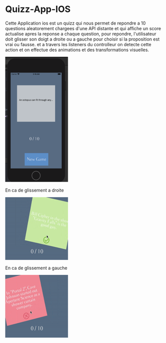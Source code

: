 # Quizz-App-IOS
Cette Application ios est un quizz qui nous permet de repondre a 10 questions aleatorement chargees d'une API distante et qui affiche un score actualise apres
la reponse a chaque question, pour repondre, l'utilisateur doit glisser son doigt a droite ou a gauche pour choisir si la proposition est vrai ou fausse.
et a travers les listeners du controlleur on detecte cette action et on effectue des animations et des transformations visuelles.

<img src="App-result-Images/Capture.PNG"  width="200" height="400">



En ca de glissement a droite

<img src="App-result-Images/true.png" width="200" height="200">



En ca de glissement a gauche

<img src="App-result-Images/false.png" width="200" height="200">

